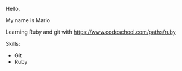 Hello,

My name is Mario

Learning Ruby and git with https://www.codeschool.com/paths/ruby

Skills:
* Git
* Ruby